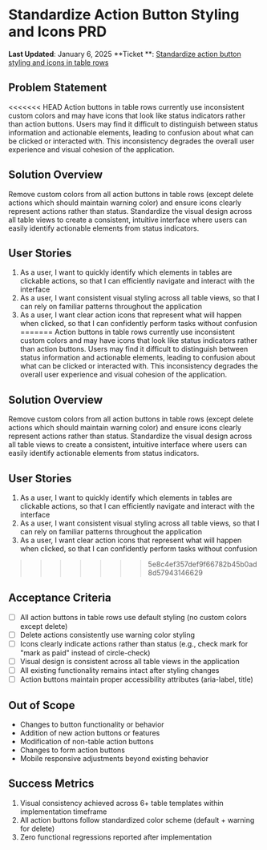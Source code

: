 # Standardize Action Button Styling and Icons PRD

**Last Updated**: January 6, 2025
**Ticket
**: [Standardize action button styling and icons in table rows](https://github.com/MarcinOrlowski/pyggy-expense-tracker/issues/12)

## Problem Statement

<<<<<<< HEAD
Action buttons in table rows currently use inconsistent custom colors and may have icons that look
like status indicators rather than action buttons. Users may find it difficult to distinguish
between status information and actionable elements, leading to confusion about what can be clicked
or interacted with. This inconsistency degrades the overall user experience and visual cohesion of
the application.

## Solution Overview

Remove custom colors from all action buttons in table rows (except delete actions which should
maintain warning color) and ensure icons clearly represent actions rather than status. Standardize
the visual design across all table views to create a consistent, intuitive interface where users can
easily identify actionable elements from status indicators.

## User Stories

1. As a user, I want to quickly identify which elements in tables are clickable actions, so that I
   can efficiently navigate and interact with the interface
2. As a user, I want consistent visual styling across all table views, so that I can rely on
   familiar patterns throughout the application
3. As a user, I want clear action icons that represent what will happen when clicked, so that I can
   confidently perform tasks without confusion
=======
Action buttons in table rows currently use inconsistent custom colors and may have icons that look like status
indicators rather than action buttons. Users may find it difficult to distinguish between status information and
actionable elements, leading to confusion about what can be clicked or interacted with. This inconsistency degrades
the overall user experience and visual cohesion of the application.

## Solution Overview

Remove custom colors from all action buttons in table rows (except delete actions which should maintain warning
color) and ensure icons clearly represent actions rather than status. Standardize the visual design across all
table views to create a consistent, intuitive interface where users can easily identify actionable elements from
status indicators.

## User Stories

1. As a user, I want to quickly identify which elements in tables are clickable actions, so that I can efficiently
   navigate and interact with the interface
2. As a user, I want consistent visual styling across all table views, so that I can rely on familiar patterns
   throughout the application
3. As a user, I want clear action icons that represent what will happen when clicked, so that I can confidently perform tasks without confusion
>>>>>>> 5e8c4ef357def9f66782b45b0ad8d57943146629

## Acceptance Criteria

- [ ] All action buttons in table rows use default styling (no custom colors except delete)
- [ ] Delete actions consistently use warning color styling
- [ ] Icons clearly indicate actions rather than status (e.g., check mark for "mark as paid" instead
  of circle-check)
- [ ] Visual design is consistent across all table views in the application
- [ ] All existing functionality remains intact after styling changes
- [ ] Action buttons maintain proper accessibility attributes (aria-label, title)

## Out of Scope

- Changes to button functionality or behavior
- Addition of new action buttons or features
- Modification of non-table action buttons
- Changes to form action buttons
- Mobile responsive adjustments beyond existing behavior

## Success Metrics

1. Visual consistency achieved across 6+ table templates within implementation timeframe
2. All action buttons follow standardized color scheme (default + warning for delete)
3. Zero functional regressions reported after implementation
